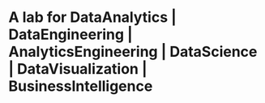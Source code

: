 # A lab for DataAnalytics | DataEngineering | AnalyticsEngineering | DataScience | DataVisualization | BusinessIntelligence
